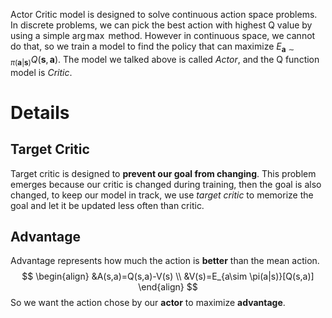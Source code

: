 Actor Critic model is designed to solve continuous action space problems.
In discrete problems, we can pick the best action with highest Q value by using a simple $\arg\max$ method. However in continuous space, we cannot do that, so we train a model to find the policy that can maximize $E_{\mathbf{a}\sim \pi(\mathbf{a}|\mathbf{s})}Q(\mathbf{s},\mathbf{a})$.
The model we talked above is called *Actor*, and the Q function model is *Critic*.
# Details
## Target Critic
Target critic is designed to **prevent our goal from changing**. This problem emerges because our critic is changed during training, then the goal is also changed, to keep our model in track, we use *target critic* to memorize the goal and let it be updated less often than critic.
## Advantage
Advantage represents how much the action is **better** than the mean action.
$$
\begin{align}
&A(s,a)=Q(s,a)-V(s) \\
&V(s)=E_{a\sim \pi(a|s)}[Q(s,a)]
\end{align}
$$
So we want the action chose by our **actor** to maximize **advantage**.